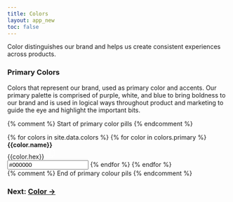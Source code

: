 ```yaml
---
title: Colors
layout: app_new
toc: false
---
```


<script>
function getColor() {
  /* Get the text field */
  var copyText = document.getElementById("pillColor");

  /* Select the text field */
  copyText.select();
  copyText.setSelectionRange(0, 99999); /* For mobile devices */

   /* Copy the text inside the text field */
  navigator.clipboard.writeText(copyText.value);

}
</script>

<div class="container-fluid p-0">
<p>Color distinguishes our brand and helps us create consistent experiences across products. </p>
<h3 class="m-bottom-2 t-bold">Primary Colors</h3>
<p>Colors that represent our brand, used as primary color and accents. Our primary palette is comprised of purple, white, and blue to bring boldness to our brand and is used in logical ways throughout product and marketing to guide the eye and highlight the important bits.</p>

{% comment %} 
 Start of primary color pills
{% endcomment %}

<div class="row ">
{% for colors in site.data.colors %}
{% for color in colors.primary %}
<span onClick="getColor()" type="button" class=" col-12 col-md-4 m-bottom-4  ">
<div class="row m-0 {{color.bg}} t-c-w100 p-0 m-0 t-left p-left-4 rounded-pill no-scroll shadow-default colorpill">
<a class='copy col-9 {% if color.text-color=="white"%} t-c-w100{% else %}t-black{% endif %} m-top-2 '>
<b class="t-bold">{{color.name}}</b><br/>
{{color.hex}}</a>
<span class="col-3 col-md-3 p-left-4 p-left-3__m p-3 bg-c-b300">
<svg width="24" height="24" viewBox="0 0 24 24" fill="none" xmlns="http://www.w3.org/2000/svg">
<path d="M19.4182 5.32258L17.6727 3.29032C17.3818 3 16.8 3 16.5091 3H10.4C9.52727 3 8.65455 3.87097 8.65455 4.74194V6.48387H5.74545C4.87273 6.19355 4 7.06452 4 7.93548V19.2581C4 20.129 4.87273 21 5.74545 21H13.6C14.4727 21 15.3455 20.129 15.3455 19.2581V17.5161H18.2545C19.1273 17.5161 20 16.6452 20 15.7742V6.48387C20 5.90323 19.7091 5.6129 19.4182 5.32258ZM16.5091 3.87097C16.8 4.16129 16.5091 4.16129 16.5091 3.87097L18.5455 5.90323C18.5455 5.90323 18.5455 6.19355 18.8364 6.19355H16.5091V3.87097ZM14.1818 19.2581C14.1818 19.5484 13.8909 19.8387 13.6 19.8387H5.74545C5.45455 19.8387 5.16364 19.5484 5.16364 19.2581V7.93548C5.16364 7.64516 5.45455 7.35484 5.74545 7.35484H8.65455V15.7742C8.65455 16.6452 9.52727 17.5161 10.4 17.5161H14.4727V19.2581H14.1818ZM18.8364 15.7742C18.8364 16.0645 18.5455 16.3548 18.2545 16.3548H10.4C10.1091 16.3548 9.81818 16.0645 9.81818 15.7742V4.45161C9.81818 4.16129 10.1091 3.87097 10.4 3.87097H15.3455V6.48387C15.3455 7.06452 15.6364 7.35484 16.2182 7.35484H18.8364V15.7742Z" fill="white"/>
</svg>


</span>
</div>
<input class="l-none " type="text" value="#000000"  id="pillColor">
</span>
{% endfor %}
{% endfor %}
</div>
{% comment %} 
 End of primary colour pils
{% endcomment %}


</div>

<h3 class ="t-bold t-right m-0">  Next: <a href="">Color →</a></h3>
